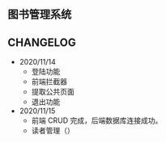 ## 图书管理系统



## CHANGELOG

* 2020/11/14
    * 登陆功能
    * 前端拦截器
    * 提取公共页面
    * 退出功能
* 2020/11/15
    * 前端 CRUD 完成，后端数据库连接成功。
    * 读者管理（）
